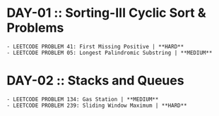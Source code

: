 # DAY-01 :: Sorting-III Cyclic Sort & Problems

    - LEETCODE PROBLEM 41: First Missing Positive | **HARD**
    - LEETCODE PROBLEM 05: Longest Palindromic Substring | **MEDIUM**

# DAY-02 :: Stacks and Queues

    - LEETCODE PROBLEM 134: Gas Station | **MEDIUM**
    - LEETCODE PROBLEM 239: Sliding Window Maximum | **HARD**
